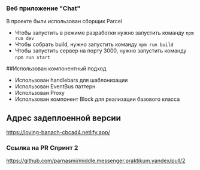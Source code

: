 ### Веб приложение "Chat"

В проекте были использован сборщик Parcel
- Чтобы запустить в режиме разработки нужно запустить команду `npm run dev`
- Чтобы собрать build, нужно запустить команду `npm run build`
- Чтобы запустить сервер на порту 3000, нужно запустить команду `npm run start`


##Использован компонентный подход
- Использован handlebars для шаблонизации
- Использован EventBus паттерн
- Использован Proxy
- Использован компонент Block для реализации базового класса

## Адрес задеплоенной версии
https://loving-banach-cbcad4.netlify.app/

### Ссылка на PR Спринт 2
https://github.com/parnasmi/middle.messenger.praktikum.yandex/pull/2
